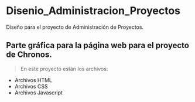 # Disenio_Administracion_Proyectos
Diseño para el proyecto de Administración de Proyectos. 

## Parte gráfica para la página web para el proyecto de Chronos.

> En este proyecto están los archivos:
 * Archivos HTML
 * Archivos CSS
 * Archivos Javascript
